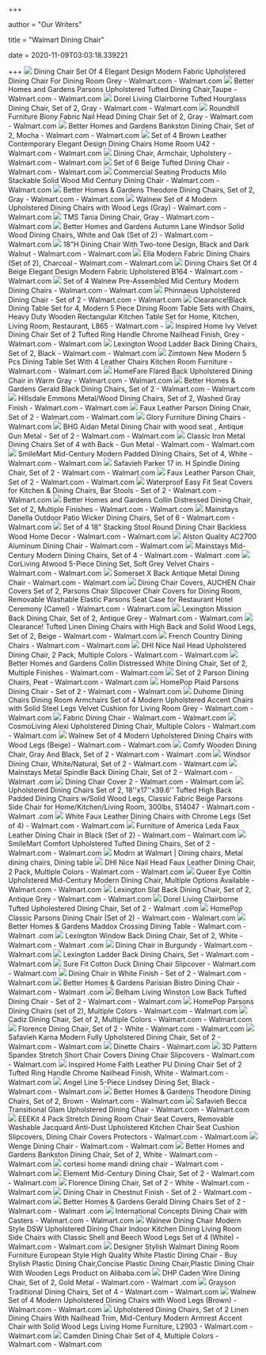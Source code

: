 +++
        
author = "Our Writers"
        
title = "Walmart Dining Chair"
        
date = 2020-11-09T03:03:18.339221
        
+++
[ ![](https://i5.walmartimages.com/asr/a354b2e3-8718-4ff1-b931-75b56b38e8fe_1.63f25024bca3784efd2b5eb134a9eb41.jpeg?odnWidth=612&odnHeight=612&odnBg=ffffff)](https://i5.walmartimages.com/asr/a354b2e3-8718-4ff1-b931-75b56b38e8fe_1.63f25024bca3784efd2b5eb134a9eb41.jpeg?odnWidth=612&odnHeight=612&odnBg=ffffff) Dining Chair Set Of 4 Elegant Design Modern Fabric Upholstered Dining Chair  For Dining Room Grey - Walmart.com - Walmart.com
[ ![](https://i5.walmartimages.com/asr/f57a9c40-5eab-4d21-b457-47c247082f19.81fa6426732d605ac1b558bace115aac.jpeg)](https://i5.walmartimages.com/asr/f57a9c40-5eab-4d21-b457-47c247082f19.81fa6426732d605ac1b558bace115aac.jpeg) Better Homes and Gardens Parsons Upholstered Tufted Dining Chair,Taupe -  Walmart.com - Walmart.com
[ ![](https://i5.walmartimages.com/asr/cfa5eebb-8a32-4e31-88ec-36a257ac7db0_2.c1e7d49e0279114c0f99036b751058d9.jpeg?odnWidth=450&odnHeight=450&odnBg=ffffff)](https://i5.walmartimages.com/asr/cfa5eebb-8a32-4e31-88ec-36a257ac7db0_2.c1e7d49e0279114c0f99036b751058d9.jpeg?odnWidth=450&odnHeight=450&odnBg=ffffff) Dorel Living Clairborne Tufted Hourglass Dining Chair, Set of 2, Gray -  Walmart.com - Walmart.com
[ ![](https://i5.walmartimages.com/asr/26013900-df15-4838-8862-945c6f9262bd_1.33926ca6510048acd80f67b57dad0e4b.jpeg?odnWidth=612&odnHeight=612&odnBg=ffffff)](https://i5.walmartimages.com/asr/26013900-df15-4838-8862-945c6f9262bd_1.33926ca6510048acd80f67b57dad0e4b.jpeg?odnWidth=612&odnHeight=612&odnBg=ffffff) Roundhill Furniture Biony Fabric Nail Head Dining Chair Set of 2, Gray -  Walmart.com - Walmart.com
[ ![](https://i5.walmartimages.com/asr/ac44b832-d5c0-4dde-892a-334ddd8aefe5_1.ce3caf6fa9f6783d5775feab17733dd5.jpeg?odnWidth=612&odnHeight=612&odnBg=ffffff)](https://i5.walmartimages.com/asr/ac44b832-d5c0-4dde-892a-334ddd8aefe5_1.ce3caf6fa9f6783d5775feab17733dd5.jpeg?odnWidth=612&odnHeight=612&odnBg=ffffff) Better Homes and Gardens Bankston Dining Chair, Set of 2, Mocha - Walmart.com  - Walmart.com
[ ![](https://i5.walmartimages.com/asr/d95f5f23-7974-4f63-b2a3-88deece4ab3e_1.a4c2c1c81848ceefda1c97afbefc217d.jpeg?odnWidth=612&odnHeight=612&odnBg=ffffff)](https://i5.walmartimages.com/asr/d95f5f23-7974-4f63-b2a3-88deece4ab3e_1.a4c2c1c81848ceefda1c97afbefc217d.jpeg?odnWidth=612&odnHeight=612&odnBg=ffffff) Set of 4 Brown Leather Contemporary Elegant Design Dining Chairs Home Room  U42 - Walmart.com - Walmart.com
[ ![](https://i5.walmartimages.com/asr/50b61bdd-38a3-4fd2-9aa1-3a1313357462_1.7102d83722a3555a1f807433f9b2585b.jpeg?odnWidth=612&odnHeight=612&odnBg=ffffff)](https://i5.walmartimages.com/asr/50b61bdd-38a3-4fd2-9aa1-3a1313357462_1.7102d83722a3555a1f807433f9b2585b.jpeg?odnWidth=612&odnHeight=612&odnBg=ffffff) Dining Chair, Armchair, Upholstery - Walmart.com - Walmart.com
[ ![](https://i5.walmartimages.com/asr/761c1731-fa64-444a-9446-694fb0799502_1.aaac45a1f36de389f5098c139e9d1c46.jpeg?odnWidth=612&odnHeight=612&odnBg=ffffff)](https://i5.walmartimages.com/asr/761c1731-fa64-444a-9446-694fb0799502_1.aaac45a1f36de389f5098c139e9d1c46.jpeg?odnWidth=612&odnHeight=612&odnBg=ffffff) Set of 6 Beige Tufted Dining Chair - Walmart.com - Walmart.com
[ ![](https://i5.walmartimages.com/asr/515df381-997e-401a-a036-489491c6ed71_1.c2fc1f734a6e5f667681b1a51b7049d5.jpeg?odnWidth=612&odnHeight=612&odnBg=ffffff)](https://i5.walmartimages.com/asr/515df381-997e-401a-a036-489491c6ed71_1.c2fc1f734a6e5f667681b1a51b7049d5.jpeg?odnWidth=612&odnHeight=612&odnBg=ffffff) Commercial Seating Products Milo Stackable Solid Wood Mid Century Dining  Chair - Walmart.com - Walmart.com
[ ![](https://i5.walmartimages.com/asr/e8b2c35f-013e-4ac1-9762-ae6fc5987d51_1.17ef11e231b7dca48632bf10b87dbb8b.jpeg?odnWidth=612&odnHeight=612&odnBg=ffffff)](https://i5.walmartimages.com/asr/e8b2c35f-013e-4ac1-9762-ae6fc5987d51_1.17ef11e231b7dca48632bf10b87dbb8b.jpeg?odnWidth=612&odnHeight=612&odnBg=ffffff) Better Homes & Gardens Theodore Dining Chairs, Set of 2, Gray - Walmart.com  - Walmart.com
[ ![](https://i5.walmartimages.com/asr/88644fde-8045-46e9-a151-d4b2e7a7c557_1.47990d8f12ac746015349b8af8587490.jpeg?odnWidth=612&odnHeight=612&odnBg=ffffff)](https://i5.walmartimages.com/asr/88644fde-8045-46e9-a151-d4b2e7a7c557_1.47990d8f12ac746015349b8af8587490.jpeg?odnWidth=612&odnHeight=612&odnBg=ffffff) Walnew Set of 4 Modern Upholstered Dining Chairs with Wood Legs (Gray) -  Walmart.com - Walmart.com
[ ![](https://i5.walmartimages.com/asr/7d7f2331-d743-460a-8e51-97c31b26feb1_1.4f1363d5e445374f5879b52e927befbf.jpeg?odnWidth=612&odnHeight=612&odnBg=ffffff)](https://i5.walmartimages.com/asr/7d7f2331-d743-460a-8e51-97c31b26feb1_1.4f1363d5e445374f5879b52e927befbf.jpeg?odnWidth=612&odnHeight=612&odnBg=ffffff) TMS Tania Dining Chair, Gray - Walmart.com - Walmart.com
[ ![](https://i5.walmartimages.com/asr/b9748f8f-a632-495e-ad09-26ea7862f1f4_2.ff3cf336d744339e7df2f3fd2d006873.jpeg?odnWidth=612&odnHeight=612&odnBg=ffffff)](https://i5.walmartimages.com/asr/b9748f8f-a632-495e-ad09-26ea7862f1f4_2.ff3cf336d744339e7df2f3fd2d006873.jpeg?odnWidth=612&odnHeight=612&odnBg=ffffff) Better Homes and Gardens Autumn Lane Windsor Solid Wood Dining Chairs,  White and Oak (Set of 2) - Walmart.com - Walmart.com
[ ![](https://i5.walmartimages.com/asr/3c640595-6c35-427b-82df-b27b7b4a44a9_1.ddf8b184b0cba420b3561877e740be5b.jpeg?odnWidth=612&odnHeight=612&odnBg=ffffff)](https://i5.walmartimages.com/asr/3c640595-6c35-427b-82df-b27b7b4a44a9_1.ddf8b184b0cba420b3561877e740be5b.jpeg?odnWidth=612&odnHeight=612&odnBg=ffffff) 18"H Dining Chair With Two-tone Design, Black and Dark Walnut - Walmart.com  - Walmart.com
[ ![](https://i5.walmartimages.com/asr/7206e504-ead3-46cb-b3e2-13ac79073035_1.7a0e9d6ce73f6e440c65d1370104d2f3.jpeg?odnWidth=612&odnHeight=612&odnBg=ffffff)](https://i5.walmartimages.com/asr/7206e504-ead3-46cb-b3e2-13ac79073035_1.7a0e9d6ce73f6e440c65d1370104d2f3.jpeg?odnWidth=612&odnHeight=612&odnBg=ffffff) Ella Modern Fabric Dining Chairs (Set of 2), Charcoal - Walmart.com -  Walmart.com
[ ![](https://i5.walmartimages.com/asr/8692bf05-d592-4935-9386-a6ca017fafdd_1.01647323d9cdb5e34a30089f604d392c.jpeg?odnWidth=612&odnHeight=612&odnBg=ffffff)](https://i5.walmartimages.com/asr/8692bf05-d592-4935-9386-a6ca017fafdd_1.01647323d9cdb5e34a30089f604d392c.jpeg?odnWidth=612&odnHeight=612&odnBg=ffffff) Dining Chairs Set Of 4 Beige Elegant Design Modern Fabric Upholstered B164  - Walmart.com - Walmart.com
[ ![](https://i5.walmartimages.com/asr/4b2a3a99-cae0-4f26-83c1-5f2c419b9f63_2.cfcbb421b283623bb02b1b045bc05621.jpeg?odnWidth=612&odnHeight=612&odnBg=ffffff)](https://i5.walmartimages.com/asr/4b2a3a99-cae0-4f26-83c1-5f2c419b9f63_2.cfcbb421b283623bb02b1b045bc05621.jpeg?odnWidth=612&odnHeight=612&odnBg=ffffff) Set of 4 Walnew Pre-Assembled Mid Century Modern Dining Chairs - Walmart.com  - Walmart.com
[ ![](https://i5.walmartimages.com/asr/f482fa52-c292-44ce-b59a-cee037563060_1.00b855c6b178c3f5955f6135c97dbfe8.jpeg?odnWidth=612&odnHeight=612&odnBg=ffffff)](https://i5.walmartimages.com/asr/f482fa52-c292-44ce-b59a-cee037563060_1.00b855c6b178c3f5955f6135c97dbfe8.jpeg?odnWidth=612&odnHeight=612&odnBg=ffffff) Phinnaeus Upholstered Dining Chair - Set of 2 - Walmart.com - Walmart.com
[ ![](https://i5.walmartimages.com/asr/3b935cb0-db30-42b6-9f78-a7d9f790d0cc_2.1390580115319c875ab8fe3ef2a82cf9.jpeg?odnWidth=612&odnHeight=612&odnBg=ffffff)](https://i5.walmartimages.com/asr/3b935cb0-db30-42b6-9f78-a7d9f790d0cc_2.1390580115319c875ab8fe3ef2a82cf9.jpeg?odnWidth=612&odnHeight=612&odnBg=ffffff) Clearance!Black Dining Table Set for 4, Modern 5 Piece Dining Room Table  Sets with Chairs, Heavy Duty Wooden Rectangular Kitchen Table Set for Home,  Kitchen, Living Room, Restaurant, L865 - Walmart.com -
[ ![](https://i5.walmartimages.com/asr/d530791c-9734-4f57-81c6-2508cafda7f0_2.03afe21ec23ece8eb022e1f37e13642a.jpeg?odnWidth=612&odnHeight=612&odnBg=ffffff)](https://i5.walmartimages.com/asr/d530791c-9734-4f57-81c6-2508cafda7f0_2.03afe21ec23ece8eb022e1f37e13642a.jpeg?odnWidth=612&odnHeight=612&odnBg=ffffff) Inspired Home Ivy Velvet Dining Chair Set of 2 Tufted Ring Handle Chrome  Nailhead Finish, Grey - Walmart.com - Walmart.com
[ ![](https://i5.walmartimages.com/asr/bdcaf93d-a934-42bd-8f9c-63760807e034_3.db90cefda0df4957bf317e6bd9b03b15.jpeg?odnWidth=612&odnHeight=612&odnBg=ffffff)](https://i5.walmartimages.com/asr/bdcaf93d-a934-42bd-8f9c-63760807e034_3.db90cefda0df4957bf317e6bd9b03b15.jpeg?odnWidth=612&odnHeight=612&odnBg=ffffff) Lexington Wood Ladder Back Dining Chairs, Set of 2, Black - Walmart.com -  Walmart.com
[ ![](https://i5.walmartimages.com/asr/bcbdce6e-252c-4a99-bf8c-b6bac994bcf8.ca30eb6183c28be5b5556cc8664229c2.jpeg?odnWidth=612&odnHeight=612&odnBg=ffffff)](https://i5.walmartimages.com/asr/bcbdce6e-252c-4a99-bf8c-b6bac994bcf8.ca30eb6183c28be5b5556cc8664229c2.jpeg?odnWidth=612&odnHeight=612&odnBg=ffffff) Zimtown New Modern 5 Pcs Dining Table Set With 4 Leather Chairs Kitchen  Room Furniture - Walmart.com - Walmart.com
[ ![](https://i5.walmartimages.com/asr/853c5643-ae11-456c-9c52-130f11ce7e71_1.9544fb6eb27b9251119e029c254d38ea.jpeg?odnWidth=175&odnHeight=175&odnBg=ffffff)](https://i5.walmartimages.com/asr/853c5643-ae11-456c-9c52-130f11ce7e71_1.9544fb6eb27b9251119e029c254d38ea.jpeg?odnWidth=175&odnHeight=175&odnBg=ffffff) HomeFare Flared Back Upholstered Dining Chair in Warm Gray - Walmart.com -  Walmart.com
[ ![](https://i5.walmartimages.com/asr/f362155a-af4f-4340-926a-a7ebaa0c51f9_1.c442baccaf48d71ce7d49079262bfe94.jpeg?odnWidth=612&odnHeight=612&odnBg=ffffff)](https://i5.walmartimages.com/asr/f362155a-af4f-4340-926a-a7ebaa0c51f9_1.c442baccaf48d71ce7d49079262bfe94.jpeg?odnWidth=612&odnHeight=612&odnBg=ffffff) Better Homes & Gardens Gerald Black Dining Chairs, Set of 2 - Walmart.com -  Walmart.com
[ ![](https://i5.walmartimages.com/asr/7518fb6c-30a3-4c75-9157-f33c589e021c_1.b99eb3cb17c7f4db82113a8413765c78.jpeg?odnWidth=612&odnHeight=612&odnBg=ffffff)](https://i5.walmartimages.com/asr/7518fb6c-30a3-4c75-9157-f33c589e021c_1.b99eb3cb17c7f4db82113a8413765c78.jpeg?odnWidth=612&odnHeight=612&odnBg=ffffff) Hillsdale Emmons Metal/Wood Dining Chairs, Set of 2, Washed Gray Finish -  Walmart.com - Walmart.com
[ ![](https://i5.walmartimages.com/asr/e54f6f01-9951-43d2-b763-9fd2dd74bfcb_1.3cd1e0fcd5ee63ce97c3789d5e1a219f.jpeg)](https://i5.walmartimages.com/asr/e54f6f01-9951-43d2-b763-9fd2dd74bfcb_1.3cd1e0fcd5ee63ce97c3789d5e1a219f.jpeg) Faux Leather Parson Dining Chair, Set of 2 - Walmart.com - Walmart.com
[ ![](https://i5.walmartimages.com/asr/13a91573-cfb1-47e8-9a3d-426de90c3f30_1.3b0e1d07fca33e660840a94afba6377d.jpeg)](https://i5.walmartimages.com/asr/13a91573-cfb1-47e8-9a3d-426de90c3f30_1.3b0e1d07fca33e660840a94afba6377d.jpeg) Glory Furniture Dining Chairs - Walmart.com
[ ![](https://i5.walmartimages.com/asr/3374e187-3cc1-41c9-bd3c-f89e5b94fbd1_1.8ebf4e9107c4d58d5c6c8a252b694b01.jpeg?odnWidth=612&odnHeight=612&odnBg=ffffff)](https://i5.walmartimages.com/asr/3374e187-3cc1-41c9-bd3c-f89e5b94fbd1_1.8ebf4e9107c4d58d5c6c8a252b694b01.jpeg?odnWidth=612&odnHeight=612&odnBg=ffffff) BHG Aidan Metal Dining Chair with wood seat , Antique Gun Metal - Set of 2  - Walmart.com - Walmart.com
[ ![](https://i5.walmartimages.com/asr/9bbbd4a6-31fb-4407-a2b8-20484ae203f8_1.6f62940e94b15091b37c67b0b15f8a7c.png?odnWidth=612&odnHeight=612&odnBg=ffffff)](https://i5.walmartimages.com/asr/9bbbd4a6-31fb-4407-a2b8-20484ae203f8_1.6f62940e94b15091b37c67b0b15f8a7c.png?odnWidth=612&odnHeight=612&odnBg=ffffff) Classic Iron Metal Dining Chairs Set of 4 with Back - Gun Metal - Walmart.com  - Walmart.com
[ ![](https://i5.walmartimages.com/asr/add36835-b899-437f-b1a3-aa499e4f92b5_1.f4eb9a15bc00a2d298d540c3fa1ac0bf.jpeg?odnWidth=612&odnHeight=612&odnBg=ffffff)](https://i5.walmartimages.com/asr/add36835-b899-437f-b1a3-aa499e4f92b5_1.f4eb9a15bc00a2d298d540c3fa1ac0bf.jpeg?odnWidth=612&odnHeight=612&odnBg=ffffff) SmileMart Mid-Century Modern Padded Dining Chairs, Set of 4, White - Walmart.com  - Walmart.com
[ ![](https://i5.walmartimages.com/asr/39af0403-187a-4b94-9c54-08735142ea7f_1.1a60268ec3a9957d91314ec139b67aa9.jpeg)](https://i5.walmartimages.com/asr/39af0403-187a-4b94-9c54-08735142ea7f_1.1a60268ec3a9957d91314ec139b67aa9.jpeg) Safavieh Parker 17 in. H Spindle Dining Chair, Set of 2 - Walmart.com -  Walmart.com
[ ![](https://i5.walmartimages.com/asr/f88786a6-3d94-4fa2-9d96-c22e1477c084_1.05166827bb28659b3b0e78b57f417cef.jpeg)](https://i5.walmartimages.com/asr/f88786a6-3d94-4fa2-9d96-c22e1477c084_1.05166827bb28659b3b0e78b57f417cef.jpeg) Faux Leather Parson Chair, Set of 2 - Walmart.com - Walmart.com
[ ![](https://i5.walmartimages.com/asr/0c4099e6-6f82-4dc5-bfa1-d4f825b290f4_1.9375613644b64bdf3ebf5b5e766ffe45.jpeg?odnWidth=612&odnHeight=612&odnBg=ffffff)](https://i5.walmartimages.com/asr/0c4099e6-6f82-4dc5-bfa1-d4f825b290f4_1.9375613644b64bdf3ebf5b5e766ffe45.jpeg?odnWidth=612&odnHeight=612&odnBg=ffffff) Waterproof Easy Fit Seat Covers for Kitchen & Dining Chairs, Bar Stools -  Set of 2 - Walmart.com - Walmart.com
[ ![](https://i5.walmartimages.com/asr/2985f565-44b1-4eac-acc4-27ffc76daa07_1.da312a1d2eae01f0d60e740b674cd4f2.jpeg)](https://i5.walmartimages.com/asr/2985f565-44b1-4eac-acc4-27ffc76daa07_1.da312a1d2eae01f0d60e740b674cd4f2.jpeg) Better Homes and Gardens Collin Distressed Dining Chair, Set of 2, Multiple  Finishes - Walmart.com - Walmart.com
[ ![](https://i5.walmartimages.com/asr/000d6b51-e643-4baa-ada0-1f95c8bf5e49_1.bcf3cd71b0399fd6cd00d8ea3272708c.jpeg?odnWidth=612&odnHeight=612&odnBg=ffffff)](https://i5.walmartimages.com/asr/000d6b51-e643-4baa-ada0-1f95c8bf5e49_1.bcf3cd71b0399fd6cd00d8ea3272708c.jpeg?odnWidth=612&odnHeight=612&odnBg=ffffff) Mainstays Danella Outdoor Patio Wicker Dining Chairs, Set of 6 - Walmart.com  - Walmart.com
[ ![](https://i5.walmartimages.com/asr/86e3dab8-731d-4fca-9f8f-84ddd945db91_1.8b0fe44120dc08c475c9acc7b6014f63.jpeg?odnWidth=612&odnHeight=612&odnBg=ffffff)](https://i5.walmartimages.com/asr/86e3dab8-731d-4fca-9f8f-84ddd945db91_1.8b0fe44120dc08c475c9acc7b6014f63.jpeg?odnWidth=612&odnHeight=612&odnBg=ffffff) Set of 4 18" Stacking Stool Round Dining Chair Backless Wood Home Decor -  Walmart.com - Walmart.com
[ ![](https://i5.walmartimages.com/asr/b6107619-cf77-4de2-b4c9-037885914c75_1.d3de01af474a4c278b3c338cbdd8eae6.jpeg?odnWidth=612&odnHeight=612&odnBg=ffffff)](https://i5.walmartimages.com/asr/b6107619-cf77-4de2-b4c9-037885914c75_1.d3de01af474a4c278b3c338cbdd8eae6.jpeg?odnWidth=612&odnHeight=612&odnBg=ffffff) Alston Quality AC2700 Aluminum Dining Chair - Walmart.com - Walmart.com
[ ![](https://i5.walmartimages.com/asr/69d21c36-e70d-480d-b747-02a381a31f5f_3.62223e0e20692e088f082268db4a2ddd.jpeg?odnWidth=612&odnHeight=612&odnBg=ffffff)](https://i5.walmartimages.com/asr/69d21c36-e70d-480d-b747-02a381a31f5f_3.62223e0e20692e088f082268db4a2ddd.jpeg?odnWidth=612&odnHeight=612&odnBg=ffffff) Mainstays Mid-Century Modern Dining Chairs, Set of 4 - Walmart.com - Walmart .com
[ ![](https://i5.walmartimages.com/asr/1daba866-998e-4ee5-a19e-13e6f009406c_1.2e442dd80ebbfa8070faa4c5b824e770.jpeg?odnWidth=612&odnHeight=612&odnBg=ffffff)](https://i5.walmartimages.com/asr/1daba866-998e-4ee5-a19e-13e6f009406c_1.2e442dd80ebbfa8070faa4c5b824e770.jpeg?odnWidth=612&odnHeight=612&odnBg=ffffff) CorLiving Atwood 5-Piece Dining Set, Soft Grey Velvet Chairs - Walmart.com  - Walmart.com
[ ![](https://i5.walmartimages.com/asr/8706692b-5b22-4a01-8bb1-b14762746d6a_1.b9fd4e3e7469c45c39e75c03687ea7ed.jpeg?odnWidth=612&odnHeight=612&odnBg=ffffff)](https://i5.walmartimages.com/asr/8706692b-5b22-4a01-8bb1-b14762746d6a_1.b9fd4e3e7469c45c39e75c03687ea7ed.jpeg?odnWidth=612&odnHeight=612&odnBg=ffffff) Somerset X Back Antique Metal Dining Chair - Walmart.com - Walmart.com
[ ![](https://i5.walmartimages.com/asr/ebaed2b8-da2b-4d08-a24a-3befc3a20087_1.f5396f8e4d30fe964cc6d591fd7c7c1e.jpeg?odnWidth=612&odnHeight=612&odnBg=ffffff)](https://i5.walmartimages.com/asr/ebaed2b8-da2b-4d08-a24a-3befc3a20087_1.f5396f8e4d30fe964cc6d591fd7c7c1e.jpeg?odnWidth=612&odnHeight=612&odnBg=ffffff) Dining Chair Covers, AUCHEN Chair Covers Set of 2, Parsons Chair Slipcover  Chair Covers for Dining Room, Removable Washable Elastic Parsons Seat Case  for Restaurant Hotel Ceremony (Camel) - Walmart.com - Walmart.com
[ ![](https://i5.walmartimages.com/asr/557044d0-0e68-403e-83d7-2a252bca29c7_1.80fe5232f1520b4c9f55cf704284a2a9.jpeg?odnWidth=612&odnHeight=612&odnBg=ffffff)](https://i5.walmartimages.com/asr/557044d0-0e68-403e-83d7-2a252bca29c7_1.80fe5232f1520b4c9f55cf704284a2a9.jpeg?odnWidth=612&odnHeight=612&odnBg=ffffff) Lexington Mission Back Dining Chair, Set of 2, Antique Grey - Walmart.com -  Walmart.com
[ ![](https://i5.walmartimages.com/asr/e75aa476-e7fb-4e0d-8123-a51551b233a5.67891816cceb245f892eaa25702140da.jpeg?odnWidth=612&odnHeight=612&odnBg=ffffff)](https://i5.walmartimages.com/asr/e75aa476-e7fb-4e0d-8123-a51551b233a5.67891816cceb245f892eaa25702140da.jpeg?odnWidth=612&odnHeight=612&odnBg=ffffff) Clearance! Tufted Linen Dining Chairs with High Back and Solid Wood Legs,  Set of 2, Beige - Walmart.com - Walmart.com
[ ![](https://i5.walmartimages.com/asr/e196c8bb-9825-47ae-b7ed-03fd3b9c226d_1.7323b428abe92de4a4047d9e90fe7786.jpeg?odnWidth=612&odnHeight=612&odnBg=ffffff)](https://i5.walmartimages.com/asr/e196c8bb-9825-47ae-b7ed-03fd3b9c226d_1.7323b428abe92de4a4047d9e90fe7786.jpeg?odnWidth=612&odnHeight=612&odnBg=ffffff) French Country Dining Chairs - Walmart.com - Walmart.com
[ ![](https://i5.walmartimages.com/asr/7265cf86-05a5-4431-96cd-3933ee255b7a_2.805cb40e0600da2a4e0b3014acdfc8ee.jpeg?odnWidth=612&odnHeight=612&odnBg=ffffff)](https://i5.walmartimages.com/asr/7265cf86-05a5-4431-96cd-3933ee255b7a_2.805cb40e0600da2a4e0b3014acdfc8ee.jpeg?odnWidth=612&odnHeight=612&odnBg=ffffff) DHI Nice Nail Head Upholstered Dining Chair, 2 Pack, Multiple Colors -  Walmart.com - Walmart.com
[ ![](https://i5.walmartimages.com/asr/43f09450-8509-4915-b2e3-fcbb60eb7a4e_1.662d8f791269ce432791fc6c086adedc.jpeg?odnWidth=612&odnHeight=612&odnBg=ffffff)](https://i5.walmartimages.com/asr/43f09450-8509-4915-b2e3-fcbb60eb7a4e_1.662d8f791269ce432791fc6c086adedc.jpeg?odnWidth=612&odnHeight=612&odnBg=ffffff) Better Homes and Gardens Collin Distressed White Dining Chair, Set of 2,  Multiple Finishes - Walmart.com - Walmart.com
[ ![](https://i5.walmartimages.com/asr/47040840-43f3-47d6-8127-58faa73bebd3_1.2b4ad4959ad55abaf530dfcf4fcb9124.jpeg?odnWidth=612&odnHeight=612&odnBg=ffffff)](https://i5.walmartimages.com/asr/47040840-43f3-47d6-8127-58faa73bebd3_1.2b4ad4959ad55abaf530dfcf4fcb9124.jpeg?odnWidth=612&odnHeight=612&odnBg=ffffff) Set of 2 Parson Dining Chairs, Peat - Walmart.com - Walmart.com
[ ![](https://i5.walmartimages.com/asr/0533bc6f-33a3-4dbb-92ad-4a0903061d50_1.c5331b3a09a5de85b4b8d71686e67d10.jpeg?odnWidth=612&odnHeight=612&odnBg=ffffff)](https://i5.walmartimages.com/asr/0533bc6f-33a3-4dbb-92ad-4a0903061d50_1.c5331b3a09a5de85b4b8d71686e67d10.jpeg?odnWidth=612&odnHeight=612&odnBg=ffffff) HomePop Plaid Parsons Dining Chair - Set of 2 - Walmart.com - Walmart.com
[ ![](https://i5.walmartimages.com/asr/942c1f40-2649-464c-b06c-d4ae4a2a2496_1.fe548cb922a68fe6af796284d991b03d.jpeg?odnWidth=612&odnHeight=612&odnBg=ffffff)](https://i5.walmartimages.com/asr/942c1f40-2649-464c-b06c-d4ae4a2a2496_1.fe548cb922a68fe6af796284d991b03d.jpeg?odnWidth=612&odnHeight=612&odnBg=ffffff) Duhome Dining Chairs Dining Room Armchairs Set of 4 Modern Upholstered  Accent Chairs with Solid Steel Legs Velvet Cushion for Living Room Grey -  Walmart.com - Walmart.com
[ ![](https://i5.walmartimages.com/asr/6f5d0395-5c9a-4606-a8a5-a42007dccf50_1.a0656b06432dcae4af67ae7444d7edff.jpeg?odnWidth=612&odnHeight=612&odnBg=ffffff)](https://i5.walmartimages.com/asr/6f5d0395-5c9a-4606-a8a5-a42007dccf50_1.a0656b06432dcae4af67ae7444d7edff.jpeg?odnWidth=612&odnHeight=612&odnBg=ffffff) Fabric Dining Chair - Walmart.com - Walmart.com
[ ![](https://i5.walmartimages.com/asr/9d16a05e-f362-4b29-8a3f-55e794c852a8_1.0be46a93bf2752d842c5194f7e38ee34.jpeg?odnWidth=612&odnHeight=612&odnBg=ffffff)](https://i5.walmartimages.com/asr/9d16a05e-f362-4b29-8a3f-55e794c852a8_1.0be46a93bf2752d842c5194f7e38ee34.jpeg?odnWidth=612&odnHeight=612&odnBg=ffffff) CosmoLiving Alexi Upholstered Dining Chair, Multiple Colors - Walmart.com -  Walmart.com
[ ![](https://i5.walmartimages.com/asr/b0426dde-ac89-4ee3-9b7d-f2e8cbf97507_1.971407419512431569c9fe99b679e87c.jpeg?odnWidth=612&odnHeight=612&odnBg=ffffff)](https://i5.walmartimages.com/asr/b0426dde-ac89-4ee3-9b7d-f2e8cbf97507_1.971407419512431569c9fe99b679e87c.jpeg?odnWidth=612&odnHeight=612&odnBg=ffffff) Walnew Set of 4 Modern Upholstered Dining Chairs with Wood Legs (Beige) -  Walmart.com - Walmart.com
[ ![](https://i5.walmartimages.com/asr/a74213ed-3f2a-40a2-87a6-2b7c985931b2_1.32f9d50bb020d911966de85d6b518c4a.jpeg?odnWidth=612&odnHeight=612&odnBg=ffffff)](https://i5.walmartimages.com/asr/a74213ed-3f2a-40a2-87a6-2b7c985931b2_1.32f9d50bb020d911966de85d6b518c4a.jpeg?odnWidth=612&odnHeight=612&odnBg=ffffff) Comfy Wooden Dining Chair, Gray And Black, Set of 2 - Walmart.com - Walmart .com
[ ![](https://i5.walmartimages.com/asr/4202c4ac-a960-4504-b716-42c8717fa079_2.6bc458eb3f0ae685085be29a5701c9b9.jpeg?odnWidth=612&odnHeight=612&odnBg=ffffff)](https://i5.walmartimages.com/asr/4202c4ac-a960-4504-b716-42c8717fa079_2.6bc458eb3f0ae685085be29a5701c9b9.jpeg?odnWidth=612&odnHeight=612&odnBg=ffffff) Windsor Dining Chair, White/Natural, Set of 2 - Walmart.com - Walmart.com
[ ![](https://i5.walmartimages.com/asr/c4422e3e-51b8-4df4-8745-96d98cb1acbe_2.33eae0a4f3ed3fa0c38538718e3a3c1d.jpeg?odnWidth=612&odnHeight=612&odnBg=ffffff)](https://i5.walmartimages.com/asr/c4422e3e-51b8-4df4-8745-96d98cb1acbe_2.33eae0a4f3ed3fa0c38538718e3a3c1d.jpeg?odnWidth=612&odnHeight=612&odnBg=ffffff) Mainstays Metal Spindle Back Dining Chair, Set of 2 - Walmart.com - Walmart .com
[ ![](https://i5.walmartimages.com/asr/044fb2dd-9d4c-46c6-87e1-3c20dc17ca9b_1.08bb2a8ed5fce762ebf0a15927e04082.jpeg?odnWidth=612&odnHeight=612&odnBg=ffffff)](https://i5.walmartimages.com/asr/044fb2dd-9d4c-46c6-87e1-3c20dc17ca9b_1.08bb2a8ed5fce762ebf0a15927e04082.jpeg?odnWidth=612&odnHeight=612&odnBg=ffffff) Dining Chair Cover 2 - Walmart.com - Walmart.com
[ ![](https://i5.walmartimages.com/asr/5d7a41e3-e352-42be-b5b6-90049f379b16_1.9a94417afaa3f90342c04aee64adcb3c.jpeg?odnWidth=612&odnHeight=612&odnBg=ffffff)](https://i5.walmartimages.com/asr/5d7a41e3-e352-42be-b5b6-90049f379b16_1.9a94417afaa3f90342c04aee64adcb3c.jpeg?odnWidth=612&odnHeight=612&odnBg=ffffff) Upholstered Dining Chairs Set of 2, 18''x17''x39.6'' Tufted High Back  Padded Dining Chairs w/Solid Wood Legs, Classic Fabric Beige Parsons Side  Chair for Home/Kitchen/Living Room, 300lbs, S14047 - Walmart.com - Walmart .com
[ ![](https://i5.walmartimages.com/asr/c1776c12-9029-4a8d-86fc-bddca1842e5d_1.00680dca66147f434be0a8c43e2fb85c.jpeg?odnWidth=612&odnHeight=612&odnBg=ffffff)](https://i5.walmartimages.com/asr/c1776c12-9029-4a8d-86fc-bddca1842e5d_1.00680dca66147f434be0a8c43e2fb85c.jpeg?odnWidth=612&odnHeight=612&odnBg=ffffff) White Faux Leather Dining Chairs with Chrome Legs (Set of 4) - Walmart.com  - Walmart.com
[ ![](https://i5.walmartimages.com/asr/f9022d7a-4667-49f8-8482-14a10518c664_1.7d73eafbe4773839af8394e799467319.jpeg?odnWidth=612&odnHeight=612&odnBg=ffffff)](https://i5.walmartimages.com/asr/f9022d7a-4667-49f8-8482-14a10518c664_1.7d73eafbe4773839af8394e799467319.jpeg?odnWidth=612&odnHeight=612&odnBg=ffffff) Furniture of America Leda Faux Leather Dining Chair in Black (Set of 2) -  Walmart.com - Walmart.com
[ ![](https://i5.walmartimages.com/asr/5334ddd8-5b23-4944-aae1-72c446983243_1.fa636882724cb464100b964362eb0207.jpeg?odnWidth=612&odnHeight=612&odnBg=ffffff)](https://i5.walmartimages.com/asr/5334ddd8-5b23-4944-aae1-72c446983243_1.fa636882724cb464100b964362eb0207.jpeg?odnWidth=612&odnHeight=612&odnBg=ffffff) SmileMart Comfort Upholstered Tufted Dining Chairs, Set of 2 - Walmart.com  - Walmart.com
[ ![](https://i.pinimg.com/originals/41/cd/3e/41cd3e7579cf05f0cd25fcb023bd03af.jpg)](https://i.pinimg.com/originals/41/cd/3e/41cd3e7579cf05f0cd25fcb023bd03af.jpg) Modrn at Walmart | Dining chairs, Metal dining chairs, Dining table
[ ![](https://i5.walmartimages.com/asr/4c572655-6eff-4d35-8740-1bac07e1ad6c_2.a895ee9c0eea269492fad9e4b482c62e.jpeg?odnWidth=612&odnHeight=612&odnBg=ffffff)](https://i5.walmartimages.com/asr/4c572655-6eff-4d35-8740-1bac07e1ad6c_2.a895ee9c0eea269492fad9e4b482c62e.jpeg?odnWidth=612&odnHeight=612&odnBg=ffffff) DHI Nice Nail Head Faux Leather Dining Chair, 2 Pack, Multiple Colors -  Walmart.com - Walmart.com
[ ![](https://i5.walmartimages.com/asr/7ea6a370-aab8-4bc9-8016-2343d5197a13.2bd063110f249d82078aaf06b7dfef22.png?odnWidth=612&odnHeight=612&odnBg=ffffff)](https://i5.walmartimages.com/asr/7ea6a370-aab8-4bc9-8016-2343d5197a13.2bd063110f249d82078aaf06b7dfef22.png?odnWidth=612&odnHeight=612&odnBg=ffffff) Queer Eye Coltin Upholstered Mid-Century Modern Dining Chair, Multiple  Options Available - Walmart.com - Walmart.com
[ ![](https://i5.walmartimages.com/asr/4d83afa5-bb0f-4fac-9f97-6759f7c08710_2.4f7bf324a8fc81ccb4cb639e61ca7694.jpeg?odnWidth=612&odnHeight=612&odnBg=ffffff)](https://i5.walmartimages.com/asr/4d83afa5-bb0f-4fac-9f97-6759f7c08710_2.4f7bf324a8fc81ccb4cb639e61ca7694.jpeg?odnWidth=612&odnHeight=612&odnBg=ffffff) Lexington Slat Back Dining Chair, Set of 2, Antique Grey - Walmart.com -  Walmart.com
[ ![](https://i5.walmartimages.com/asr/552d50e9-996b-437e-bed8-6443a5552dc4_1.8f441b0c99845b355f55af4960ebe91f.jpeg)](https://i5.walmartimages.com/asr/552d50e9-996b-437e-bed8-6443a5552dc4_1.8f441b0c99845b355f55af4960ebe91f.jpeg) Dorel Living Clairborne Tufted Upholestered Dining Chair, Set of 2 - Walmart .com
[ ![](https://i5.walmartimages.com/asr/2d1fe8b2-4eb6-45ea-8e0e-48c693033c8b_2.beb3aa7a27d302a274905bf28dc31442.jpeg?odnWidth=612&odnHeight=612&odnBg=ffffff)](https://i5.walmartimages.com/asr/2d1fe8b2-4eb6-45ea-8e0e-48c693033c8b_2.beb3aa7a27d302a274905bf28dc31442.jpeg?odnWidth=612&odnHeight=612&odnBg=ffffff) HomePop Classic Parsons Dining Chair (Set of 2) - Walmart.com - Walmart.com
[ ![](https://i5.walmartimages.com/asr/d7b6afbb-7c31-41fa-8736-d4980325124e_1.5173e12bcd53b57ec181cc533c3332fc.jpeg)](https://i5.walmartimages.com/asr/d7b6afbb-7c31-41fa-8736-d4980325124e_1.5173e12bcd53b57ec181cc533c3332fc.jpeg) Better Homes & Gardens Maddox Crossing Dining Table - Walmart.com - Walmart .com
[ ![](https://i5.walmartimages.com/asr/87cbfd7b-dfd5-4816-9304-45c4ce3e9e5d_1.032ce68ad904f5fcebfc6506ef4c27b0.jpeg?odnWidth=612&odnHeight=612&odnBg=ffffff)](https://i5.walmartimages.com/asr/87cbfd7b-dfd5-4816-9304-45c4ce3e9e5d_1.032ce68ad904f5fcebfc6506ef4c27b0.jpeg?odnWidth=612&odnHeight=612&odnBg=ffffff) Lexington Window Back Dining Chair, Set of 2, White - Walmart.com - Walmart .com
[ ![](https://i5.walmartimages.com/asr/adfbd489-1419-4a5a-a2f8-ebe4221b9874_1.648cd62b6bdad1d7c80a428ca40794d3.jpeg?odnWidth=612&odnHeight=612&odnBg=ffffff)](https://i5.walmartimages.com/asr/adfbd489-1419-4a5a-a2f8-ebe4221b9874_1.648cd62b6bdad1d7c80a428ca40794d3.jpeg?odnWidth=612&odnHeight=612&odnBg=ffffff) Dining Chair in Burgundy - Walmart.com - Walmart.com
[ ![](https://i5.walmartimages.com/asr/6c31bb7f-7741-4c7b-bea8-00d3cc0271e4_1.2a89833ab8729e3ee8ad90b68a207948.jpeg?odnWidth=612&odnHeight=612&odnBg=ffffff)](https://i5.walmartimages.com/asr/6c31bb7f-7741-4c7b-bea8-00d3cc0271e4_1.2a89833ab8729e3ee8ad90b68a207948.jpeg?odnWidth=612&odnHeight=612&odnBg=ffffff) Lexington Ladder Back Dining Chairs, Set - Walmart.com - Walmart.com
[ ![](https://i5.walmartimages.com/asr/6280b003-96b9-449a-9715-1378d269d8c6_1.a0e913ee4ddd874e46156677be46cd2b.jpeg?odnWidth=612&odnHeight=612&odnBg=ffffff)](https://i5.walmartimages.com/asr/6280b003-96b9-449a-9715-1378d269d8c6_1.a0e913ee4ddd874e46156677be46cd2b.jpeg?odnWidth=612&odnHeight=612&odnBg=ffffff) Sure Fit Cotton Duck Dining Chair Slipcover - Walmart.com - Walmart.com
[ ![](https://i5.walmartimages.com/asr/0b58a0a1-0721-451e-9527-b615f1ad52dd_1.7288aba2e524857608e2ab4f412d5ae5.jpeg?odnWidth=612&odnHeight=612&odnBg=ffffff)](https://i5.walmartimages.com/asr/0b58a0a1-0721-451e-9527-b615f1ad52dd_1.7288aba2e524857608e2ab4f412d5ae5.jpeg?odnWidth=612&odnHeight=612&odnBg=ffffff) Dining Chair in White Finish - Set of 2 - Walmart.com - Walmart.com
[ ![](https://i5.walmartimages.com/asr/1e703b0d-800d-4f8e-bfd2-6f9682f37e44_1.42c4b97757edcc4a4f1136db0e200fcd.jpeg?odnWidth=612&odnHeight=612&odnBg=ffffff)](https://i5.walmartimages.com/asr/1e703b0d-800d-4f8e-bfd2-6f9682f37e44_1.42c4b97757edcc4a4f1136db0e200fcd.jpeg?odnWidth=612&odnHeight=612&odnBg=ffffff) Better Homes & Gardens Parisian Bistro Dining Chair - Walmart.com - Walmart .com
[ ![](https://i5.walmartimages.com/asr/d2d90155-372e-458b-aeca-19020a414196_1.32429f946cbd3fa0c94861467152ab95.jpeg?odnWidth=612&odnHeight=612&odnBg=ffffff)](https://i5.walmartimages.com/asr/d2d90155-372e-458b-aeca-19020a414196_1.32429f946cbd3fa0c94861467152ab95.jpeg?odnWidth=612&odnHeight=612&odnBg=ffffff) Belham Living Winston Low Back Tufted Dining Chair - Set of 2 - Walmart.com  - Walmart.com
[ ![](https://i5.walmartimages.com/asr/9915b6ca-70f7-4656-a957-1a8456c468dd_1.7f7ee1e819af13e30cc7faea68bb6411.jpeg?odnWidth=612&odnHeight=612&odnBg=ffffff)](https://i5.walmartimages.com/asr/9915b6ca-70f7-4656-a957-1a8456c468dd_1.7f7ee1e819af13e30cc7faea68bb6411.jpeg?odnWidth=612&odnHeight=612&odnBg=ffffff) HomePop Parsons Dining Chairs (set of 2), Multiple Colors - Walmart.com -  Walmart.com
[ ![](https://i5.walmartimages.com/asr/cf008803-366a-4c28-b159-f37d7cf2b756_2.6ccb370d6826c27e8694cc9979ef9843.jpeg?odnWidth=612&odnHeight=612&odnBg=ffffff)](https://i5.walmartimages.com/asr/cf008803-366a-4c28-b159-f37d7cf2b756_2.6ccb370d6826c27e8694cc9979ef9843.jpeg?odnWidth=612&odnHeight=612&odnBg=ffffff) Cadiz Dining Chair, Set of 2, Multiple Colors - Walmart.com - Walmart.com
[ ![](https://i5.walmartimages.com/asr/d2a72cfa-a4ba-4fc2-a53a-e26016cf0d91_1.1c7246e471315f1f19eed81d4676f692.jpeg)](https://i5.walmartimages.com/asr/d2a72cfa-a4ba-4fc2-a53a-e26016cf0d91_1.1c7246e471315f1f19eed81d4676f692.jpeg) Florence Dining Chair, Set of 2 - White - Walmart.com - Walmart.com
[ ![](https://i5.walmartimages.com/asr/570eb286-f204-435e-b2eb-6d13db4ca670_1.dc5c3dfc733e3a2a3e14d9fed43a1e12.jpeg?odnWidth=612&odnHeight=612&odnBg=ffffff)](https://i5.walmartimages.com/asr/570eb286-f204-435e-b2eb-6d13db4ca670_1.dc5c3dfc733e3a2a3e14d9fed43a1e12.jpeg?odnWidth=612&odnHeight=612&odnBg=ffffff) Safavieh Karna Modern Fully Upholstered Dining Chair, Set of 2 - Walmart.com  - Walmart.com
[ ![](https://i5.walmartimages.com/asr/abe25048-013e-4a6a-9832-8ec27a82c270_1.acdbd446891e4f536ea3f6a07b67c7ed.jpeg)](https://i5.walmartimages.com/asr/abe25048-013e-4a6a-9832-8ec27a82c270_1.acdbd446891e4f536ea3f6a07b67c7ed.jpeg) Dinette Chairs - Walmart.com
[ ![](https://i5.walmartimages.com/asr/79e63556-1857-42d3-8107-c8e2d4f1a342_1.5fd009d3aa7a412a0d10a30471f782fa.jpeg?odnWidth=612&odnHeight=612&odnBg=ffffff)](https://i5.walmartimages.com/asr/79e63556-1857-42d3-8107-c8e2d4f1a342_1.5fd009d3aa7a412a0d10a30471f782fa.jpeg?odnWidth=612&odnHeight=612&odnBg=ffffff) 3D Pattern Spandex Stretch Short Chair Covers Dining Chair Slipcovers -  Walmart.com - Walmart.com
[ ![](https://i5.walmartimages.com/asr/06dc057e-5721-4f20-862a-738d5bdf7a19_2.434ca284ead5326eb946998d149bfe1c.jpeg?odnWidth=612&odnHeight=612&odnBg=ffffff)](https://i5.walmartimages.com/asr/06dc057e-5721-4f20-862a-738d5bdf7a19_2.434ca284ead5326eb946998d149bfe1c.jpeg?odnWidth=612&odnHeight=612&odnBg=ffffff) Inspired Home Faith Leather PU Dining Chair Set of 2 Tufted Ring Handle  Chrome Nailhead Finish, White - Walmart.com - Walmart.com
[ ![](https://i5.walmartimages.com/asr/bf756648-2b80-4690-8289-2af5313a9f48_1.ea19821c016c436f2e8ac2961c0126a6.jpeg?odnWidth=612&odnHeight=612&odnBg=ffffff)](https://i5.walmartimages.com/asr/bf756648-2b80-4690-8289-2af5313a9f48_1.ea19821c016c436f2e8ac2961c0126a6.jpeg?odnWidth=612&odnHeight=612&odnBg=ffffff) Angel Line 5-Piece Lindsey Dining Set, Black - Walmart.com - Walmart.com
[ ![](https://i5.walmartimages.com/asr/8518b4cc-2478-4032-a869-9a9a2ecf966a_1.9cd6bf221093f3f18b7bb5404bc62b65.jpeg?odnWidth=612&odnHeight=612&odnBg=ffffff)](https://i5.walmartimages.com/asr/8518b4cc-2478-4032-a869-9a9a2ecf966a_1.9cd6bf221093f3f18b7bb5404bc62b65.jpeg?odnWidth=612&odnHeight=612&odnBg=ffffff) Better Homes & Gardens Theodore Dining Chairs, Set of 2, Brown - Walmart.com  - Walmart.com
[ ![](https://i5.walmartimages.com/asr/2a5613d4-d99a-4342-8a67-500c704142bf_1.8f35cf543084167038b60c41c0d66831.jpeg?odnWidth=612&odnHeight=612&odnBg=ffffff)](https://i5.walmartimages.com/asr/2a5613d4-d99a-4342-8a67-500c704142bf_1.8f35cf543084167038b60c41c0d66831.jpeg?odnWidth=612&odnHeight=612&odnBg=ffffff) Safavieh Becca Transitional Glam Upholstered Dining Chair - Walmart.com -  Walmart.com
[ ![](https://i5.walmartimages.com/asr/3cbd4ae8-c84c-431e-b0f4-de7b828a6ff5.91a844199d9b36c8b53ed45eba5aa110.jpeg?odnWidth=612&odnHeight=612&odnBg=ffffff)](https://i5.walmartimages.com/asr/3cbd4ae8-c84c-431e-b0f4-de7b828a6ff5.91a844199d9b36c8b53ed45eba5aa110.jpeg?odnWidth=612&odnHeight=612&odnBg=ffffff) EEEKit 4 Pack Stretch Dining Room Chair Seat Covers, Removable Washable  Jacquard Anti-Dust Upholstered Kitchen Chair Seat Cushion Slipcovers, Dining  Chair Covers Protectors - Walmart.com - Walmart.com
[ ![](https://i5.walmartimages.com/asr/b13f358d-39e4-41ae-b893-c0347736f191_1.153bc8162ec3329076cb2ac08efea57e.jpeg?odnWidth=612&odnHeight=612&odnBg=ffffff)](https://i5.walmartimages.com/asr/b13f358d-39e4-41ae-b893-c0347736f191_1.153bc8162ec3329076cb2ac08efea57e.jpeg?odnWidth=612&odnHeight=612&odnBg=ffffff) Wenge Dining Chair - Walmart.com - Walmart.com
[ ![](https://i5.walmartimages.com/asr/6d356017-786a-406f-8de9-c7d6b719f7a5_1.00b90a3daeb0d30c923512d77a6edd99.jpeg?odnWidth=612&odnHeight=612&odnBg=ffffff)](https://i5.walmartimages.com/asr/6d356017-786a-406f-8de9-c7d6b719f7a5_1.00b90a3daeb0d30c923512d77a6edd99.jpeg?odnWidth=612&odnHeight=612&odnBg=ffffff) Better Homes and Gardens Bankston Dining Chair, Set of 2, White - Walmart.com  - Walmart.com
[ ![](https://i5.walmartimages.com/asr/c14ce2cf-46c0-4ab4-82f9-cac0d0f4d9a6.c61fddc5ee03beb82644079912e2b0e8.jpeg)](https://i5.walmartimages.com/asr/c14ce2cf-46c0-4ab4-82f9-cac0d0f4d9a6.c61fddc5ee03beb82644079912e2b0e8.jpeg) cortesi home mandi dining chair - Walmart.com - Walmart.com
[ ![](https://i5.walmartimages.com/asr/f451be51-0432-4ba7-bb90-3427ed6b2db9_1.03d74b071263f9c8c54941d544ab8795.jpeg?odnWidth=612&odnHeight=612&odnBg=ffffff)](https://i5.walmartimages.com/asr/f451be51-0432-4ba7-bb90-3427ed6b2db9_1.03d74b071263f9c8c54941d544ab8795.jpeg?odnWidth=612&odnHeight=612&odnBg=ffffff) Element Mid-Century Dining Chair, Set of 2 - Walmart.com - Walmart.com
[ ![](https://i5.walmartimages.com/asr/a77b770a-f13a-4d05-bc54-95f9df77863b.9f6904d87bbb4b9cc64f7848cf84b6b1.jpeg?odnWidth=612&odnHeight=612&odnBg=ffffff)](https://i5.walmartimages.com/asr/a77b770a-f13a-4d05-bc54-95f9df77863b.9f6904d87bbb4b9cc64f7848cf84b6b1.jpeg?odnWidth=612&odnHeight=612&odnBg=ffffff) Florence Dining Chair, Set of 2 - White - Walmart.com - Walmart.com
[ ![](https://i5.walmartimages.com/asr/15bd14a0-71d6-4610-b7e2-6c9c97830a99_1.44681647c23b2fc44da8aea476e5ec77.jpeg?odnWidth=612&odnHeight=612&odnBg=ffffff)](https://i5.walmartimages.com/asr/15bd14a0-71d6-4610-b7e2-6c9c97830a99_1.44681647c23b2fc44da8aea476e5ec77.jpeg?odnWidth=612&odnHeight=612&odnBg=ffffff) Dining Chair in Chestnut Finish - Set of 2 - Walmart.com - Walmart.com
[ ![](https://i5.walmartimages.com/asr/3481e348-9c6f-464b-af58-6fb507177b30_1.023da52b01d824aa1a98c8a0726895f8.jpeg?odnWidth=612&odnHeight=612&odnBg=ffffff)](https://i5.walmartimages.com/asr/3481e348-9c6f-464b-af58-6fb507177b30_1.023da52b01d824aa1a98c8a0726895f8.jpeg?odnWidth=612&odnHeight=612&odnBg=ffffff) Better Homes & Gardens Gerald Dining Chairs Set of 2 - Walmart.com - Walmart .com
[ ![](https://i5.walmartimages.com/asr/3c431e1b-601f-4cc4-9052-4c6a7fa6760c_1.b3a77eb2c4ca36d0e06915983078b0f5.jpeg?odnWidth=612&odnHeight=612&odnBg=ffffff)](https://i5.walmartimages.com/asr/3c431e1b-601f-4cc4-9052-4c6a7fa6760c_1.b3a77eb2c4ca36d0e06915983078b0f5.jpeg?odnWidth=612&odnHeight=612&odnBg=ffffff) International Concepts Dining Chair with Casters - Walmart.com - Walmart.com
[ ![](https://i5.walmartimages.com/asr/a8bfa926-1b81-42bf-b2d3-eb22fdeb04c6_1.631cf956e437d65ccd8d4d7aefce5978.jpeg?odnWidth=612&odnHeight=612&odnBg=ffffff)](https://i5.walmartimages.com/asr/a8bfa926-1b81-42bf-b2d3-eb22fdeb04c6_1.631cf956e437d65ccd8d4d7aefce5978.jpeg?odnWidth=612&odnHeight=612&odnBg=ffffff) Walnew Dining Chair Modern Style DSW Upholstered Dining Chair Indoor  Kitchen Dining Living Room Side Chairs with Classic Shell and Beech Wood  Legs Set of 4 (White) - Walmart.com - Walmart.com
[ ![](https://sc01.alicdn.com/kf/HTB1VRUwlWQoBKNjSZJnq6yw9VXad.jpg_350x350.jpg)](https://sc01.alicdn.com/kf/HTB1VRUwlWQoBKNjSZJnq6yw9VXad.jpg_350x350.jpg) Designer Stylish Walmart Dining Room Furniture European Style High Quality  White Plastic Dining Chair - Buy Stylish Plastic Dining Chair,Concise  Plastic Dining Chair,Plastic Dining Chair With Wooden Legs Product on  Alibaba.com
[ ![](https://i5.walmartimages.com/asr/4be0bef1-7298-43e9-9cae-ab3c69ba9ba2_1.387a51d162fcf6650561efcbbf85bc86.jpeg?odnWidth=2000&odnHeight=2000&odnBg=ffffff)](https://i5.walmartimages.com/asr/4be0bef1-7298-43e9-9cae-ab3c69ba9ba2_1.387a51d162fcf6650561efcbbf85bc86.jpeg?odnWidth=2000&odnHeight=2000&odnBg=ffffff) DHP Caden Wire Dining Chair, Set of 2, Gold Metal - Walmart.com - Walmart .com
[ ![](https://i5.walmartimages.com/asr/e184cc1d-fc80-45ae-a578-667757e60c56_1.de64be8590431ff1e75bbbcfe1d495aa.jpeg?odnWidth=612&odnHeight=612&odnBg=ffffff)](https://i5.walmartimages.com/asr/e184cc1d-fc80-45ae-a578-667757e60c56_1.de64be8590431ff1e75bbbcfe1d495aa.jpeg?odnWidth=612&odnHeight=612&odnBg=ffffff) Grayson Traditional Dining Chairs, Set of 4 - Walmart.com - Walmart.com
[ ![](https://i5.walmartimages.com/asr/ef2fb7fa-abf9-4a49-bea9-0e51fb485753_1.6ee585077d935bd4a37b0c69b62f1db9.jpeg?odnWidth=612&odnHeight=612&odnBg=ffffff)](https://i5.walmartimages.com/asr/ef2fb7fa-abf9-4a49-bea9-0e51fb485753_1.6ee585077d935bd4a37b0c69b62f1db9.jpeg?odnWidth=612&odnHeight=612&odnBg=ffffff) Walnew Set of 4 Modern Upholstered Dining Chairs with Wood Legs (Brown) -  Walmart.com - Walmart.com
[ ![](https://i5.walmartimages.com/asr/1f7779ba-4600-475f-8b88-a57249e1207a.c2718670596aafb2cc3b2bfe70e95a9a.jpeg?odnWidth=612&odnHeight=612&odnBg=ffffff)](https://i5.walmartimages.com/asr/1f7779ba-4600-475f-8b88-a57249e1207a.c2718670596aafb2cc3b2bfe70e95a9a.jpeg?odnWidth=612&odnHeight=612&odnBg=ffffff) Upholstered Dining Chairs, Set of 2 Linen Dining Chairs With Nailhead Trim,  Mid-Century Modern Armrest Accent Chair with Solid Wood Legs Living Home  Furniture, L2903 - Walmart.com - Walmart.com
[ ![](https://i5.walmartimages.com/asr/20ef7a97-fb88-42ba-a196-3133337a203c.7b47d1f6088c70c775cf9b4efce89a29.jpeg?odnWidth=612&odnHeight=612&odnBg=ffffff)](https://i5.walmartimages.com/asr/20ef7a97-fb88-42ba-a196-3133337a203c.7b47d1f6088c70c775cf9b4efce89a29.jpeg?odnWidth=612&odnHeight=612&odnBg=ffffff) Camden Dining Chair Set of 4, Multiple Colors - Walmart.com - Walmart.com
